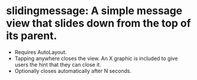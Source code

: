 # slidingmessage: A simple message view that slides down from the top of its parent.
- Requires AutoLayout. 
- Tapping anywhere closes the view. An X graphic is included to give users the hint that they can close it.
- Optionally closes automatically after N seconds.

